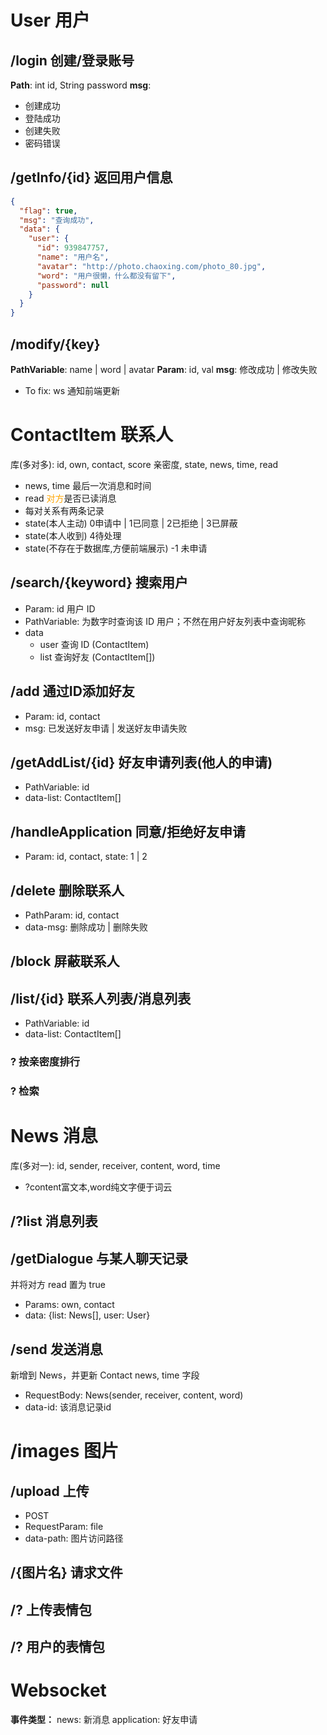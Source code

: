 # User 用户

## /login 创建/登录账号
**Path**: int id, String password
**msg**: 
+ 创建成功
+ 登陆成功
+ 创建失败
+ 密码错误

## /getInfo/{id} 返回用户信息

```json
{
  "flag": true,
  "msg": "查询成功",
  "data": {
    "user": {
      "id": 939847757,
      "name": "用户名",
      "avatar": "http://photo.chaoxing.com/photo_80.jpg",
      "word": "用户很懒，什么都没有留下",
      "password": null
    }
  }
}
```

## /modify/{key}
**PathVariable**: name | word | avatar
**Param**: id, val
**msg**: 修改成功 | 修改失败
+ To fix: ws 通知前端更新

# ContactItem 联系人
库(多对多): id, own, contact, score 亲密度, state, news, time, read
+ news, time 最后一次消息和时间
+ read <span style="color:orange">对方</span>是否已读消息
+ 每对关系有两条记录
+ state(本人主动) 0申请中 | 1已同意 | 2已拒绝 | 3已屏蔽
+ state(本人收到) 4待处理
+ state(不存在于数据库,方便前端展示) -1 未申请

## /search/{keyword} 搜索用户
+ Param: id 用户 ID
+ PathVariable: 为数字时查询该 ID 用户；不然在用户好友列表中查询昵称
+ data
  + user 查询 ID (ContactItem)
  + list 查询好友 (ContactItem[])

## /add 通过ID添加好友
+ Param: id, contact
+ msg: 已发送好友申请 | 发送好友申请失败

## /getAddList/{id} 好友申请列表(他人的申请)
+ PathVariable: id
+ data-list: ContactItem[]

## /handleApplication 同意/拒绝好友申请
+ Param: id, contact, state: 1 | 2

## /delete 删除联系人
+ PathParam: id, contact
+ data-msg: 删除成功 | 删除失败

## /block 屏蔽联系人

## /list/{id} 联系人列表/消息列表
+ PathVariable: id
+ data-list: ContactItem[]

### ? 按亲密度排行
### ? 检索

# News 消息
库(多对一): id, sender, receiver, content, word, time
+ ?content富文本,word纯文字便于词云

## /?list 消息列表

## /getDialogue 与某人聊天记录
并将对方 read 置为 true
+ Params: own, contact
+ data: {list: News[], user: User}

## /send 发送消息
新增到 News，并更新 Contact news, time 字段
+ RequestBody: News(sender, receiver, content, word)
+ data-id: 该消息记录id

# /images 图片

## /upload 上传
+ POST
+ RequestParam: file
+ data-path: 图片访问路径

## /{图片名} 请求文件

## /? 上传表情包

## /? 用户的表情包

# Websocket
**事件类型：**
news: 新消息
application: 好友申请 